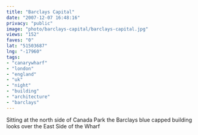 ```yaml
---
title: "Barclays Capital"
date: "2007-12-07 16:48:16"
privacy: "public"
image: "photo/barclays-capital/barclays-capital.jpg"
views: "152"
faves: "0"
lat: "51503687"
lng: "-17960"
tags:
- "canarywharf"
- "london"
- "england"
- "uk"
- "night"
- "building"
- "architecture"
- "barclays"
---
```

Sitting at the north side of Canada Park the Barclays blue capped building looks over the East Side of the Wharf
